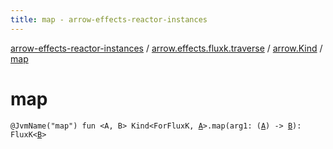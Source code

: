 ```yaml
---
title: map - arrow-effects-reactor-instances
---
```


[arrow-effects-reactor-instances](../../index.html) / [arrow.effects.fluxk.traverse](../index.html) / [arrow.Kind](index.html) / [map](./map.html)

# map

`@JvmName("map") fun <A, B> Kind<ForFluxK, `[`A`](map.html#A)`>.map(arg1: (`[`A`](map.html#A)`) -> `[`B`](map.html#B)`): FluxK<`[`B`](map.html#B)`>`